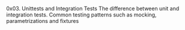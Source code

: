 0x03. Unittests and Integration Tests
The difference between unit and integration tests.
Common testing patterns such as mocking, parametrizations and fixtures
